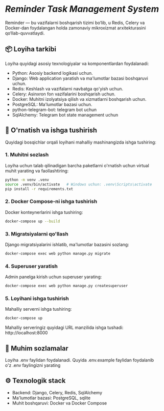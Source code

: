 # _**Reminder Task Management System**_

Reminder — bu vazifalarni boshqarish tizimi bo‘lib, u Redis, Celery va Docker-dan foydalangan holda 
zamonaviy mikroxizmat arxitekturasini qo‘llab-quvvatlaydi.

## **📦 Loyiha tarkibi**

Loyiha quyidagi asosiy texnologiyalar va komponentlardan foydalanadi:

- Python: Asosiy backend logikasi uchun.
- Django: Web application yaratish va ma'lumotlar bazasi boshqaruvi uchun.
- Redis: Keshlash va vazifalarni navbatga qo'yish uchun.
- Celery: Asinxron fon vazifalarini boshqarish uchun.
- Docker: Muhitni izolyatsiya qilish va xizmatlarni boshqarish uchun.
- PostgreSQL: Ma'lumotlar bazasi uchun.
- python-telegram-bot: telegram bot uchun 
- SqlAlchemy: Telegram bot state management uchun

## **🚀 O'rnatish va ishga tushirish**

Quyidagi bosqichlar orqali loyihani mahalliy mashinangizda ishga tushiring:

### **1. Muhitni sozlash**

Loyiha uchun talab qilinadigan barcha paketlarni o'rnatish uchun virtual muhit yarating va faollashtiring:
```bash
python -m venv .venv
source .venv/bin/activate   # Windows uchun: .venv\Scripts\activate
pip install -r requirements.txt
```

### **2. Docker Compose-ni ishga tushirish**

Docker konteynerlarini ishga tushiring:
```bash
docker-compose up --build
```

### **3. Migratsiyalarni qo'llash**

Django migratsiyalarini ishlatib, ma'lumotlar bazasini sozlang:
```bash
docker-compose exec web python manage.py migrate
```

### **4. Superuser yaratish**

Admin panelga kirish uchun superuser yarating:
```bash
docker-compose exec web python manage.py createsuperuser
```

### **5. Loyihani ishga tushirish**

Mahalliy serverni ishga tushiring:
```bash
docker-compose up
```
Mahalliy serveringiz quyidagi URL manzilida ishga tushadi: http://localhost:8000

## **🔑 Muhim sozlamalar**

Loyiha .env faylidan foydalanadi. Quyida .env.example faylidan foydalanib o'z .env faylingizni yarating

## **⚙️ Texnologik stack**

- Backend: Django, Celery, Redis, SqlAlchemy
- Ma'lumotlar bazasi: PostgreSQL, sqlite
- Muhit boshqaruvi: Docker va Docker Compose

